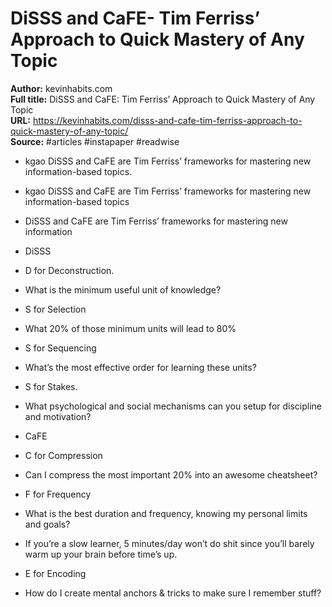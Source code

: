 # DiSSS and CaFE- Tim Ferriss’ Approach to Quick Mastery of Any Topic

**Author:** kevinhabits.com  
**Full title:** DiSSS and CaFE: Tim Ferriss’ Approach to Quick Mastery of Any Topic  
**URL:** https://kevinhabits.com/disss-and-cafe-tim-ferriss-approach-to-quick-mastery-of-any-topic/  
**Source:** #articles #instapaper #readwise

- kgao
  DiSSS and CaFE are Tim Ferriss’ frameworks for mastering new information-based topics. 
   
- kgao
  DiSSS and CaFE are Tim Ferriss’ frameworks for mastering new information-based topics 
   
- DiSSS and CaFE are Tim Ferriss’ frameworks for mastering new information 
   
- DiSSS 
   
- D for Deconstruction. 
   
- What is the minimum useful unit of knowledge? 
   
- S for Selection 
   
- What 20% of those minimum units will lead to 80% 
   
- S for Sequencing 
   
- What’s the most effective order for learning these units? 
   
- S for Stakes. 
   
- What psychological and social mechanisms can you setup for discipline and motivation? 
   
- CaFE 
   
- C for Compression 
   
- Can I compress the most important 20% into an awesome cheatsheet? 
   
- F for Frequency 
   
- What is the best duration and frequency, knowing my personal limits and goals? 
   
- If you’re a slow learner, 5 minutes/day won’t do shit since you’ll barely warm up your brain before time’s up. 
   
- E for Encoding 
   
- How do I create mental anchors & tricks to make sure I remember stuff? 
   
